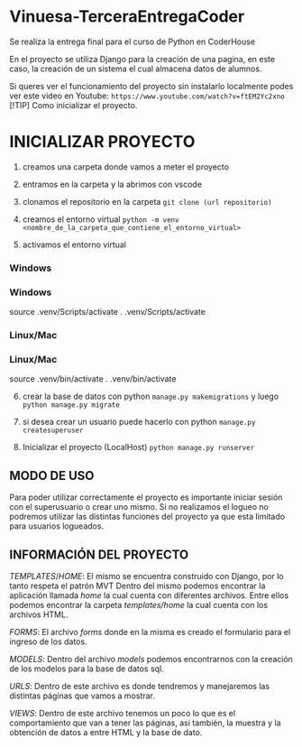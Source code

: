 # Vinuesa-TerceraEntregaCoder
Se realiza la entrega final para el curso de Python en CoderHouse

En el proyecto se utiliza Django para la creación de una pagina, en este caso, la creación de un sistema el cual almacena datos de alumnos.

Si queres ver el funcionamiento del proyecto sin instalarlo localmente podes ver este video en Youtube:
            `https://www.youtube.com/watch?v=ftEM2Yc2xno`
[!TIP]
Como inicializar el proyecto.

# INICIALIZAR PROYECTO

1. creamos una carpeta donde vamos a meter el proyecto

2. entramos en la carpeta y la abrimos con vscode

3. clonamos el repositorio en la carpeta `git clone (url repositorio)`

4. creamos el entorno virtual `python -m venv <nombre_de_la_carpeta_que_contiene_el_entorno_virtual>` 

5. activamos el entorno virtual 

### Windows
### Windows
source .venv/Scripts/activate
. .venv/Scripts/activate

### Linux/Mac
### Linux/Mac
source .venv/bin/activate
. .venv/bin/activate

6. crear la base de datos con python `manage.py makemigrations` y luego `python manage.py migrate`

7. si desea crear un usuario puede hacerlo con python `manage.py createsuperuser`

8. Inicializar el proyecto (LocalHost) `python manage.py runserver`

## MODO DE USO

Para poder utilizar correctamente el proyecto es importante iniciar sesión con el superusuario o crear uno mismo. Si no realizamos el logueo no podremos utilizar las distintas funciones del proyecto ya que esta limitado para usuarios logueados.

## INFORMACIÓN DEL PROYECTO
$TEMPLATES/HOME$: El mismo se encuentra construido con Django, por lo tanto respeta el patrón MVT
Dentro del mismo podemos encontrar la aplicación llamada *home* la cual cuenta con diferentes archivos. Entre ellos podemos encontrar la carpeta *templates/home* la cual cuenta con los archivos HTML.

$FORMS$:  El archivo *forms* donde en la misma es creado el formulario para el ingreso de los datos.

$MODELS$: Dentro del archivo *models* podemos encontrarnos con la creación de los modelos para la base de datos sql.

$URLS$: Dentro de este archivo es donde tendremos y manejaremos las distintas páginas que vamos a mostrar.

$VIEWS$: Dentro de este archivo tenemos un poco lo que es el comportamiento que van a tener las páginas, asi también, la muestra y la obtención de datos a entre HTML y la base de dato.


